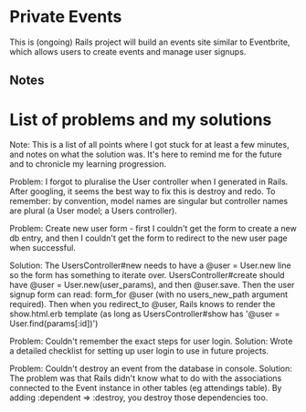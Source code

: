 # Private Events

This is (ongoing) Rails project will build an events site similar to Eventbrite, which allows users to create events and manage user signups.

## Notes

# List of problems and my solutions

Note: This is a list of all points where I got stuck for at least a few minutes, and notes on what the solution was. It's here to remind me for the future and to chronicle my learning progression.

Problem: I forgot to pluralise the User controller when I generated in Rails. After googling, it seems the best way to fix this is destroy and redo.
To remember: by convention, model names are singular but controller names are plural (a User model; a Users controller).

Problem: Create new user form - first I couldn't get the form to create a new db entry, and then I couldn't get the form to redirect to the new user page when successful.

Solution: The UsersController#new needs to have a @user = User.new line so the form has something to iterate over. UsersController#create should have @user = User.new(user_params), and then @user.save. Then the user signup form can read: form_for @user (with no users_new_path argument required). Then when you redirect_to @user, Rails knows to render the show.html.erb template (as long as UsersController#show has '@user = User.find(params[:id])')

Problem: Couldn't remember the exact steps for user login.
Solution: Wrote a detailed checklist for setting up user login to use in future projects.

Problem: Couldn't destroy an event from the database in console.
Solution: The problem was that Rails didn't know what to do with the associations connected to the Event instance in other tables (eg attendings table). By adding :dependent => :destroy, you destroy those dependencies too. 
